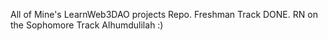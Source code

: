 All of Mine's LearnWeb3DAO projects Repo.
Freshman Track DONE.
RN on the Sophomore Track Alhumdulilah :)